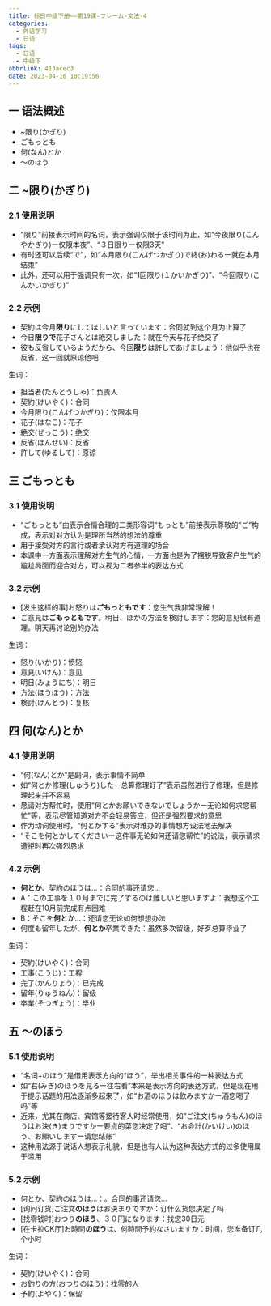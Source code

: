 ```yaml
---
title: 标日中级下册——第19课-フレーム-文法-4
categories:
  - 外语学习
  - 日语
tags:
  - 日语
  - 中级下
abbrlink: 413acec3
date: 2023-04-16 10:19:56
---
```

## 一 语法概述

* ~限り(かぎり)
* ごもっとも
* 何(なん)とか
* ～のほう

<!--more-->

## 二 ~限り(かぎり)

### 2.1 使用说明

* "限り"前接表示时间的名词，表示强调仅限于该时间为止，如“今夜限り(こんやかぎり)ー仅限本夜”、“３日限りー仅限3天”
* 有时还可以后续“で”，如“本月限り(こんげつかぎり)で終(お)わるー就在本月结束”
* 此外，还可以用于强调只有一次，如“1回限り(１かいかぎり)”、“今回限り(こんかいかぎり)”

### 2.2 示例

* 契約は今月**限り**にしてほしいと言っています：合同就到这个月为止算了
* 今日**限りで**花子さんとは絶交しました：就在今天与花子绝交了
* 彼も反省しているようだから、今回**限り**は許してあげましょう：他似乎也在反省，这一回就原谅他吧

生词：

* 担当者(たんとうしゃ)：负责人
* 契約(けいやく)：合同
* 今月限り(こんげつかぎり)：仅限本月
* 花子(はなこ)：花子
* 絶交(ぜっこう)：绝交
* 反省(はんせい)：反省
* 許して(ゆるして)：原谅

## 三 ごもっとも

### 3.1 使用说明

* “ごもっとも”由表示合情合理的二类形容词“もっとも”前接表示尊敬的“ご”构成，表示对对方认为是理所当然的想法的尊重
* 用于接受对方的言行或者承认对方有道理的场合
* 本课中一方面表示理解对方生气的心情，一方面也是为了摆脱导致客户生气的尴尬局面而迎合对方，可以视为二者参半的表达方式

### 3.2 示例

* [发生这样的事]お怒りは**ごもっともです**：您生气我非常理解！
* ご意見は**ごもっともです**。明日、ほかの方法を検討します：您的意见很有道理。明天再讨论别的办法

生词：

* 怒り(いかり)：愤怒
* 意見(いけん)：意见
* 明日(みょうにち)：明日
* 方法(ほうほう)：方法
* 検討(けんとう)：复核

## 四 何(なん)とか

### 4.1 使用说明

* “何(なん)とか”是副词，表示事情不简单
* 如“何とか修理(しゅうり)したー总算修理好了”表示虽然进行了修理，但是修理起来并不容易
* 恳请对方帮忙时，使用“何とかお願いできないでしょうかー无论如何求您帮忙”等，表示尽管知道对方不会轻易答应，但还是强烈要求的意思
* 作为动词使用时，“何とかする”表示对难办的事情想方设法地去解决
* “そこを何とかしてくださいー这件事无论如何还请您帮忙”的说法，表示请求遭拒时再次强烈恳求

### 4.2 示例

* **何とか**、契約のほうは...：合同的事还请您...
* A：この工事を１０月までに完了するのは難しいと思いますよ：我想这个工程赶在10月前完成有点困难
* B：そこを**何とか**…：还请您无论如何想想办法
* 何度も留年したが、**何とか**卒業できた：虽然多次留级，好歹总算毕业了

生词：

* 契約(けいやく)：合同
* 工事(こうじ)：工程
* 完了(かんりょう)：已完成
* 留年(りゅうねん)：留级
* 卒業(そつぎょう)：毕业

## 五 ～のほう

### 5.1 使用说明

* “名词+のほう”是借用表示方向的“ほう”，举出相关事件的一种表达方式
* 如“右(みぎ)のほうを見るー往右看”本来是表示方向的表达方式，但是现在用于提示话题的用法逐渐多起来了，如“お酒のほうは飲みますかー酒您喝了吗”等
* 近来，尤其在商店、宾馆等接待客人时经常使用，如“ご注文(ちゅうもん)のほうはお決(き)まりですかー要点的菜您决定了吗”、“お会計(かいけい)のほう、お願いしますー请您结账”
* 这种用法源于说话人想表示礼貌，但是也有人认为这种表达方式的过多使用属于滥用

### 5.2 示例

* 何とか、契約のほうは...：。合同的事还请您...
* [询问订货]ご注文**のほう**はお決まりですか：订什么货您决定了吗
* [找零钱时]おつり**のほう**、３０円になります：找您30日元
* [在卡拉OK厅]お時間**のほう**は、何時間予約なさいますか：时间，您准备订几个小时

生词：

* 契約(けいやく)：合同
* お釣りの方(おつりのほう)：找零的人
* 予約(よやく)：保留

